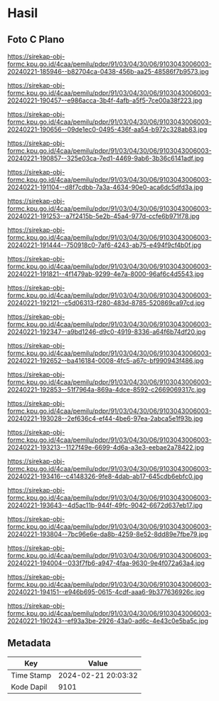 # Hasil

## Foto C Plano

https://sirekap-obj-formc.kpu.go.id/4caa/pemilu/pdpr/91/03/04/30/06/9103043006003-20240221-185946--b82704ca-0438-456b-aa25-48586f7b9573.jpg

https://sirekap-obj-formc.kpu.go.id/4caa/pemilu/pdpr/91/03/04/30/06/9103043006003-20240221-190457--e986acca-3b4f-4afb-a5f5-7ce00a38f223.jpg

https://sirekap-obj-formc.kpu.go.id/4caa/pemilu/pdpr/91/03/04/30/06/9103043006003-20240221-190656--09de1ec0-0495-436f-aa54-b972c328ab83.jpg

https://sirekap-obj-formc.kpu.go.id/4caa/pemilu/pdpr/91/03/04/30/06/9103043006003-20240221-190857--325e03ca-7ed1-4469-9ab6-3b36c6141adf.jpg

https://sirekap-obj-formc.kpu.go.id/4caa/pemilu/pdpr/91/03/04/30/06/9103043006003-20240221-191104--d8f7cdbb-7a3a-4634-90e0-aca6dc5dfd3a.jpg

https://sirekap-obj-formc.kpu.go.id/4caa/pemilu/pdpr/91/03/04/30/06/9103043006003-20240221-191253--a7f2415b-5e2b-45a4-977d-ccfe6b971f78.jpg

https://sirekap-obj-formc.kpu.go.id/4caa/pemilu/pdpr/91/03/04/30/06/9103043006003-20240221-191444--750918c0-7af6-4243-ab75-e494f9cf4b0f.jpg

https://sirekap-obj-formc.kpu.go.id/4caa/pemilu/pdpr/91/03/04/30/06/9103043006003-20240221-191821--4f1479ab-9299-4e7a-8000-96af6c4d5543.jpg

https://sirekap-obj-formc.kpu.go.id/4caa/pemilu/pdpr/91/03/04/30/06/9103043006003-20240221-192121--c5d06313-f280-483d-8785-520869ca97cd.jpg

https://sirekap-obj-formc.kpu.go.id/4caa/pemilu/pdpr/91/03/04/30/06/9103043006003-20240221-192347--a9bd1246-d9c0-4919-8336-a64f6b74df20.jpg

https://sirekap-obj-formc.kpu.go.id/4caa/pemilu/pdpr/91/03/04/30/06/9103043006003-20240221-192652--ba416184-0008-4fc5-a67c-bf990943f486.jpg

https://sirekap-obj-formc.kpu.go.id/4caa/pemilu/pdpr/91/03/04/30/06/9103043006003-20240221-192853--51f7964a-869a-4dce-8592-c2669069317c.jpg

https://sirekap-obj-formc.kpu.go.id/4caa/pemilu/pdpr/91/03/04/30/06/9103043006003-20240221-193028--2ef636c4-ef44-4be6-97ea-2abca5e1f93b.jpg

https://sirekap-obj-formc.kpu.go.id/4caa/pemilu/pdpr/91/03/04/30/06/9103043006003-20240221-193213--1127f49e-6699-4d6a-a3e3-eebae2a78422.jpg

https://sirekap-obj-formc.kpu.go.id/4caa/pemilu/pdpr/91/03/04/30/06/9103043006003-20240221-193416--c4148326-9fe8-4dab-ab17-645cdb6ebfc0.jpg

https://sirekap-obj-formc.kpu.go.id/4caa/pemilu/pdpr/91/03/04/30/06/9103043006003-20240221-193643--4d5ac11b-944f-49fc-9042-6672d637eb17.jpg

https://sirekap-obj-formc.kpu.go.id/4caa/pemilu/pdpr/91/03/04/30/06/9103043006003-20240221-193804--7bc96e6e-da8b-4259-8e52-8dd89e7fbe79.jpg

https://sirekap-obj-formc.kpu.go.id/4caa/pemilu/pdpr/91/03/04/30/06/9103043006003-20240221-194004--033f7fb6-a947-4faa-9630-9e4f072a63a4.jpg

https://sirekap-obj-formc.kpu.go.id/4caa/pemilu/pdpr/91/03/04/30/06/9103043006003-20240221-194151--e946b695-0615-4cdf-aaa6-9b377636926c.jpg

https://sirekap-obj-formc.kpu.go.id/4caa/pemilu/pdpr/91/03/04/30/06/9103043006003-20240221-190243--ef93a3be-2926-43a0-ad6c-4e43c0e5ba5c.jpg


## Metadata

| Key        | Value               |
| ---------- | ------------------- |
| Time Stamp | 2024-02-21 20:03:32 |
| Kode Dapil | 9101                |



